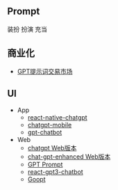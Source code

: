 ## Prompt
装扮 扮演 充当

## 商业化
* [GPT提示词交易市场](https://promptbase.com/marketplace?type=gpt3)

## UI
* App
    - [react-native-chatgpt](https://github.com/rgommezz/react-native-chatgpt)
    - [chatgpt-mobile](https://github.com/nezort11/chatgpt-mobile)
    - [gpt-chatbot](https://github.com/cpascoli/gpt-chatbot)
* Web
    - [chatgpt Web版本](https://github.com/EyuCoder/chatgpt-clone)
    - [chat-gpt-enhanced Web版本](https://github.com/JesseKartabani/chat-gpt-enhanced)
    - [GPT Prompt](https://github.com/sevazhidkov/prompts-ai)
    - [react-gpt3-chatbot](https://github.com/Vuizur/react-gpt3-chatbot)
    - [Goopt](https://github.com/jokenox/Goopt)

